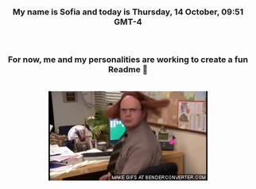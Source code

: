 


<div align="center">
<h3 >My name is Sofia and today is Thursday, 14 October, 09:51 GMT-4</h3><br>
<h3 >For now, me and my personalities are working to create a fun Readme 👋
</h3><br>
<img src='img/dwight.gif' alt='working...'/>
</div>
